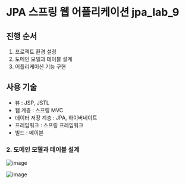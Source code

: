 # JPA 스프링 웹 어플리케이션 jpa_lab_9

## 진행 순서
1. 프로젝트 환경 설정
2. 도메인 모델과 테이블 설계
3. 어플리케이션 기능 구현

## 사용 기술
* 뷰 : JSP, JSTL
* 웹 계층 : 스프링 MVC
* 데이터 저장 계층 : JPA, 하이버네이트
* 프레임워크 : 스프링 프레임워크
* 빌드 : 메이븐


### 2. 도메인 모델과 테이블 설계
![image](https://github.com/3songsongsong3/jpa_lab_9/assets/73326851/a36ce8a3-04e3-46f2-b8f2-42af9f94303e)

![image](https://github.com/3songsongsong3/jpa_lab_9/assets/73326851/c7199a82-1f30-4a38-94e8-c5608120ad62)
